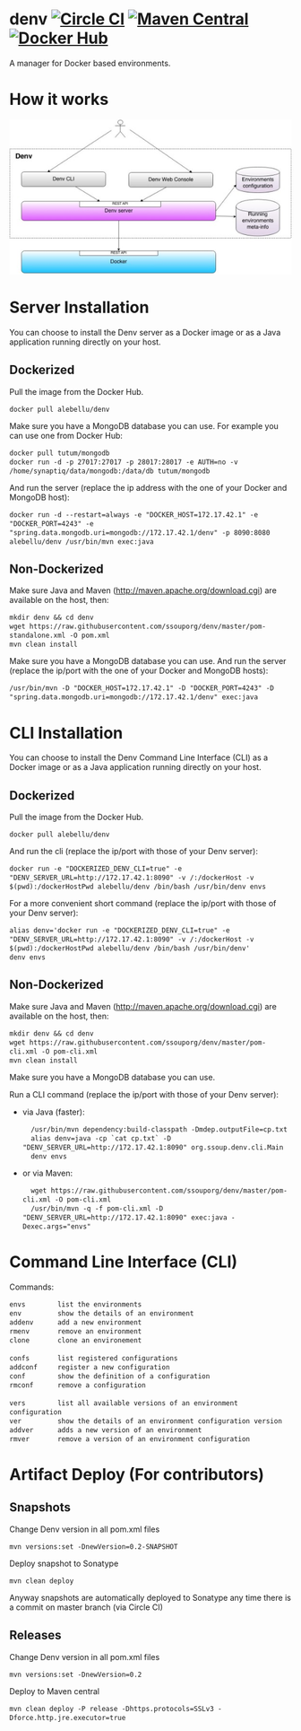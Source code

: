denv [![Circle CI](https://circleci.com/gh/ssouporg/denv.svg?style=badge)](https://circleci.com/gh/ssouporg/denv) [![Maven Central](https://maven-badges.herokuapp.com/maven-central/org.ssoup.denv/denv/badge.svg)](https://maven-badges.herokuapp.com/maven-central/org.ssoup.denv/denv) [![Docker Hub](http://dockeri.co/image/alebellu/denv)](https://registry.hub.docker.com/u/alebellu/denv/)
====

A manager for Docker based environments.

# How it works

![Denv L](docs/images/denv_small.jpg "Denv")

# Server Installation

You can choose to install the Denv server as a Docker image or as a Java application running directly on your host.

## Dockerized

Pull the image from the Docker Hub.

    docker pull alebellu/denv

Make sure you have a MongoDB database you can use. For example you can use one from Docker Hub:

    docker pull tutum/mongodb
    docker run -d -p 27017:27017 -p 28017:28017 -e AUTH=no -v /home/synaptiq/data/mongodb:/data/db tutum/mongodb

And run the server (replace the ip address with the one of your Docker and MongoDB host):

    docker run -d --restart=always -e "DOCKER_HOST=172.17.42.1" -e "DOCKER_PORT=4243" -e "spring.data.mongodb.uri=mongodb://172.17.42.1/denv" -p 8090:8080 alebellu/denv /usr/bin/mvn exec:java

## Non-Dockerized

Make sure Java and Maven (http://maven.apache.org/download.cgi) are available on the host, then:

    mkdir denv && cd denv
    wget https://raw.githubusercontent.com/ssouporg/denv/master/pom-standalone.xml -O pom.xml
    mvn clean install

Make sure you have a MongoDB database you can use.
And run the server (replace the ip/port with the one of your Docker and MongoDB hosts):

    /usr/bin/mvn -D "DOCKER_HOST=172.17.42.1" -D "DOCKER_PORT=4243" -D "spring.data.mongodb.uri=mongodb://172.17.42.1/denv" exec:java

# CLI Installation

You can choose to install the Denv Command Line Interface (CLI) as a Docker image or as a Java application running directly on your host.

## Dockerized

Pull the image from the Docker Hub.

    docker pull alebellu/denv

And run the cli (replace the ip/port with those of your Denv server):

    docker run -e "DOCKERIZED_DENV_CLI=true" -e "DENV_SERVER_URL=http://172.17.42.1:8090" -v /:/dockerHost -v $(pwd):/dockerHostPwd alebellu/denv /bin/bash /usr/bin/denv envs

For a more convenient short command (replace the ip/port with those of your Denv server):

    alias denv='docker run -e "DOCKERIZED_DENV_CLI=true" -e "DENV_SERVER_URL=http://172.17.42.1:8090" -v /:/dockerHost -v $(pwd):/dockerHostPwd alebellu/denv /bin/bash /usr/bin/denv'
    denv envs

## Non-Dockerized

Make sure Java and Maven (http://maven.apache.org/download.cgi) are available on the host, then:

    mkdir denv && cd denv
    wget https://raw.githubusercontent.com/ssouporg/denv/master/pom-cli.xml -O pom-cli.xml
    mvn clean install

Make sure you have a MongoDB database you can use.

Run a CLI command (replace the ip/port with those of your Denv server):

- via Java (faster):

        /usr/bin/mvn dependency:build-classpath -Dmdep.outputFile=cp.txt
        alias denv=java -cp `cat cp.txt` -D "DENV_SERVER_URL=http://172.17.42.1:8090" org.ssoup.denv.cli.Main
        denv envs

- or via Maven:

        wget https://raw.githubusercontent.com/ssouporg/denv/master/pom-cli.xml -O pom-cli.xml
        /usr/bin/mvn -q -f pom-cli.xml -D "DENV_SERVER_URL=http://172.17.42.1:8090" exec:java -Dexec.args="envs"

# Command Line Interface (CLI)

Commands:

    envs        list the environments
    env         show the details of an environment
    addenv      add a new environment
    rmenv       remove an environment
    clone       clone an environement

    confs       list registered configurations
    addconf     register a new configuration
    conf        show the definition of a configuration
    rmconf      remove a configuration

    vers        list all available versions of an environment configuration
    ver         show the details of an environment configuration version
    addver      adds a new version of an environment
    rmver       remove a version of an environment configuration

# Artifact Deploy (For contributors)

## Snapshots

Change Denv version in all pom.xml files

    mvn versions:set -DnewVersion=0.2-SNAPSHOT

Deploy snapshot to Sonatype

    mvn clean deploy

Anyway snapshots are automatically deployed to Sonatype any time there is a commit on master branch (via Circle CI)

## Releases

Change Denv version in all pom.xml files

    mvn versions:set -DnewVersion=0.2

Deploy to Maven central

    mvn clean deploy -P release -Dhttps.protocols=SSLv3 -Dforce.http.jre.executor=true
